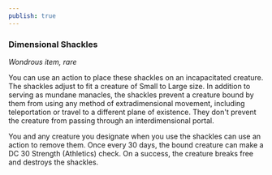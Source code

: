 ```yaml
---
publish: true
---
```

### Dimensional Shackles

*Wondrous item, rare*

You can use an action to place these shackles on an incapacitated creature. The shackles adjust to fit a creature of Small to Large size. In addition to serving as mundane manacles, the shackles prevent a creature bound by them from using any method of extradimensional movement, including teleportation or travel to a different plane of existence. They don't prevent the creature from passing through an interdimensional portal.

You and any creature you designate when you use the shackles can use an action to remove them. Once every 30 days, the bound creature can make a DC 30 Strength (Athletics) check. On a success, the creature breaks free and destroys the shackles.